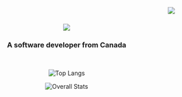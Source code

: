 <img align="right" src="https://visitor-badge.laobi.icu/badge?page_id=al3fbet.al3fbet" />



<h1 align="center">
    <a href="https://git.io/typing-svg">
        <img src="https://readme-typing-svg.herokuapp.com/?font=Righteous&size=35&center=true&vCenter=true&width=500&height=70&duration=4000&lines=Hi+There!+;I'm+Ryan;" />
    </a>
</h1>
<h3 align="center">A software developer from Canada</h3>
<br/>

<div align="center">

![Top Langs](https://github-readme-stats.vercel.app/api/top-langs/?username=al3fbet&layout=compact)    

![Overall Stats](https://github-readme-stats.vercel.app/api?username=al3fbet&count_private=true&show_icons=true&hide=contribs)

</div>
